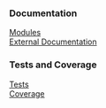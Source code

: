 ### Documentation
[Modules](modules.html)  
[External Documentation](external/index.html)
### Tests and Coverage
[Tests](jest-stare/index.html)  
[Coverage](coverage/index.html)
